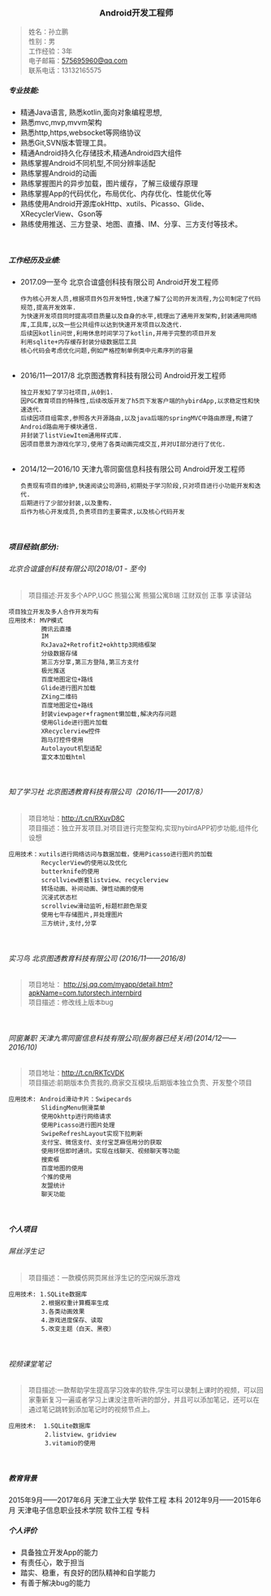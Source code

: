 <h3 style="text-align: center">Android开发工程师</h2>

> <font  size = "2">姓名：孙立鹏<br>
性别：男<br>
工作经验：3年<br>
电子邮箱：575695960@qq.com<br>
联系电话：13132165575<br></font>

##### 专业技能:
* 精通Java语言, 熟悉kotlin,面向对象编程思想,
* 熟悉mvc,mvp,mvvm架构
* 熟悉http,https,websocket等网络协议
* 熟悉Git,SVN版本管理工具。
* 精通Android持久化存储技术,精通Android四大组件
* 熟练掌握Android不同机型,不同分辨率适配
* 熟练掌握Android的动画
* 熟练掌握图片的异步加载，图片缓存，了解三级缓存原理
* 熟练掌握App的代码优化，布局优化、内存优化、性能优化等
* 熟练使用Android开源库okHttp、xutils、Picasso、Glide、XRecyclerView、Gson等
* 熟练使用推送、三方登录、地图、直播、IM、分享、三方支付等技术。
<br>

##### 工作经历及业绩:
* 2017.09—至今      北京合谊盛创科技有限公司	  Android开发工程师
  ```
  作为核心开发人员,根据项目外包开发特性,快速了解了公司的开发流程,为公司制定了代码规范,提高开发效率.
  为快速开发项目同时提高项目质量以及自身的水平,梳理出了通用开发架构,封装通用网络库,工具库,以及一些公共组件以达到快速开发项目以及迭代.
  后续因kotlin问世,利用休息时间学习了kotlin,并用于完整的项目开发
  利用sqlite+内存缓存封装分级数据层工具
  核心代码会考虑优化问题,例如严格控制单例类中元素序列的容量
  ```
  <br>
* 2016/11—2017/8   北京图透教育科技有限公司    Android开发工程师
  ```
  独立开发知了学习社项目,从0到1.
  因PGC教育项目的特殊性,后续改版开发了h5页下发客户端的hybirdApp,以求稳定性和快速迭代.
  后续因项目组需求,参照各大开源路由,以及java后端的springMVC中路由原理,构建了Android路由用于模块通信.
  并封装了listViewItem通用样式库.
  因项目愿景为游戏化学习,使用了各类动画完成交互,并对UI部分进行了优化.
  ```
  <br>
* 2014/12—2016/10  天津九零同窗信息科技有限公司 Android开发工程师
  ```
  负责现有项目的维护,快速阅读公司源码,初期处于学习阶段,只对项目进行小功能开发和迭代.
  后期进行了少部分封装,以及重构.
  后作为核心开发成员,负责项目的主要需求,以及核心代码开发
  ```
  <br>

##### 项目经验(部分):
###### 北京合谊盛创科技有限公司(2018/01 - 至今)
> <font  size = "2">项目描述:开发多个APP,UGC 熊猫公寓 熊猫公寓B端 江财双创 正事 享读驿站</font>

```
项目独立开发及多人合作开发均有
应用技术: MVP模式
         腾讯云直播
         IM
         RxJava2+Retrofit2+okhttp3网络框架
         分级数据存储
         第三方分享,第三方登陆,第三方支付
         极光推送
         百度地图定位+路线
         Glide进行图片加载
         ZXing二维码
         百度地图定位+路线
         封装viewpager+fragment懒加载,解决内存问题
         使用Glide进行图片加载
         XRecyclerview控件
         跑马灯控件使用
         Autolayout机型适配
         富文本加载html
```
<br>

###### 知了学习社 北京图透教育科技有限公司（2016/11——2017/8）
> <font  size = "2">项目地址：http://t.cn/RXuvD8C<br> 项目描述：独立开发项目,对项目进行完整架构,实现hybirdAPP初步功能,组件化设想</font>

```
应用技术：xutils进行网络访问与数据加载，使用Picasso进行图片的加载
         RecyclerView的使用以及优化
         butterknife的使用
         scrollview嵌套listview、recyclerview
         转场动画、补间动画、弹性动画的使用
         沉浸式状态栏
         scrollview滑动监听,标题栏颜色渐变
         使用七牛存储图片,并处理图片
         三方统计,支付,分享
```
<br>

###### 实习鸟 北京图透教育科技有限公司 (2016/11——2016/8)
> <font  size = "2">项目地址：
    http://sj.qq.com/myapp/detail.htm?apkName=com.tutorstech.internbird<br>
   项目描述：修改线上版本bug</font>
<br>

###### 同窗兼职 天津九零同窗信息科技有限公司(服务器已经关闭)(2014/12——2016/10)
> <font  size = "2">项目地址：http://t.cn/RKTcVDK<br>
项目描述:前期版本负责我的,商家交互模块,后期版本独立负责、开发整个项目</font>

```
应用技术: Android滑动卡片：Swipecards
         SlidingMenu侧滑菜单
         使用Okhttp进行网络请求
         使用Picasso进行图片处理
         SwipeRefreshLayout实现下拉刷新
         支付宝、微信支付、支付宝芝麻信用分的获取
         使用环信即时通讯，实现在线聊天、视频聊天等功能
         搜索框
         百度地图的使用
         个推的使用
         友盟统计
         聊天功能
```
<br>

##### 个人项目
###### 屌丝浮生记
> <font  size = "2">项目描述：一款模仿网页屌丝浮生记的空闲娱乐游戏</font>

```
应用技术: 1.SQLite数据库
         2.根据权重计算概率生成
         3.各类动画效果
         4.游戏进度保存、读取
         5.改变主题（白天、黑夜）
```
<br>

###### 视频课堂笔记
> <font  size = "2">项目描述:一款帮助学生提高学习效率的软件,学生可以录制上课时的视频，可以回家重新复习一遍或者学习上课没注意听讲的部分，并且可以添加笔记，还可以在通过笔记跳转到添加笔记时的视频节点上。</font>

```
应用技术:  1.SQLite数据库
          2.listview、gridview
          3.vitamio的使用
```
<br>

##### 教育背景
2015年9月——2017年6月  天津工业大学   软件工程  本科
2012年9月——2015年6月  天津电子信息职业技术学院   软件工程   专科
<br>
##### 个人评价
* 具备独立开发App的能力
* 有责任心，敢于担当
* 踏实、稳重，有良好的团队精神和自学能力
* 有善于解决bug的能力

